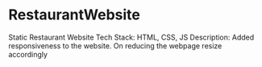 # RestaurantWebsite
Static Restaurant Website
Tech Stack: HTML, CSS, JS
Description: Added responsiveness to the website. On reducing the webpage resize accordingly
